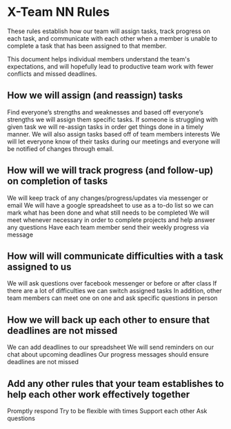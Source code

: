 # X-Team NN Rules

These rules establish how our team will assign tasks,
track progress on each task, and communicate with each other 
when a member is unable to complete a task that has been assigned to that member.

This document helps individual members understand the team's expectations,
and will hopefully lead to productive team work with fewer conflicts
and missed deadlines.

## How we will assign (and reassign) tasks
Find everyone’s strengths and weaknesses and based off everyone’s strengths we will assign them specific tasks. 
If someone is struggling with given task we will re-assign tasks in order get things done in a timely manner. 
We will also assign tasks based off of team members interests
We will let everyone know of their tasks during our meetings and everyone will be notified of changes through email. 

## How will we will track progress (and follow-up) on completion of tasks
We will keep track of any changes/progress/updates via messenger or email
We will have a google spreadsheet to use as a to-do list so we can mark what has been done and what still needs to be completed
We will meet whenever necessary in order to complete projects and help answer any questions
Have each team member send their weekly progress via message

## How will will communicate difficulties with a task assigned to us
We will ask questions over facebook messenger or before or after class
If there are a lot of difficulties we can switch assigned tasks 
In addition, other team members can meet one on one and ask specific questions in person

## How we will back up each other to ensure that deadlines are not missed
We can add deadlines to our spreadsheet 
We will send reminders on our chat about upcoming deadlines 
Our progress messages should ensure deadlines are not missed 

## Add any other rules that your team establishes to help each other work effectively together
Promptly respond 
Try to be flexible with times 
Support each other 
Ask questions 



